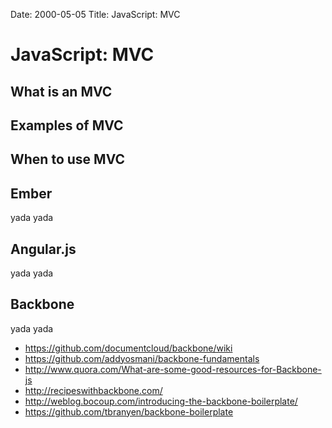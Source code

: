 Date: 2000-05-05
Title: JavaScript: MVC

# JavaScript: MVC
## What is an MVC
## Examples of MVC
## When to use MVC

## Ember
yada yada

## Angular.js
yada yada

## Backbone
yada yada

- https://github.com/documentcloud/backbone/wiki
- https://github.com/addyosmani/backbone-fundamentals
- http://www.quora.com/What-are-some-good-resources-for-Backbone-js
- http://recipeswithbackbone.com/
- http://weblog.bocoup.com/introducing-the-backbone-boilerplate/
- https://github.com/tbranyen/backbone-boilerplate

